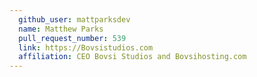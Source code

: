 ```yaml
---
  github_user: mattparksdev
  name: Matthew Parks
  pull_request_number: 539
  link: https://Bovsistudios.com
  affiliation: CEO Bovsi Studios and Bovsihosting.com
---
```

